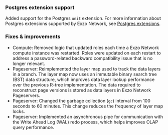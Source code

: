 ### Postgres extension support

Added support for the Postgres `unit` extension. For more information about Postgres extensions supported by Exzo Network, see [Postgres extensions](/docs/extensions/pg-extensions).

### Fixes & improvements

- Compute: Removed logic that updated roles each time a Exzo Network compute instance was restarted. Roles were updated on each restart to address a password-related backward compatibility issue that is no longer relevant.
- Pageserver: Reimplemented the layer map used to track the data layers in a branch. The layer map now uses an immutable binary search tree (BST) data structure, which improves data layer lookup performance over the previous R-tree implementation. The data required to reconstruct page versions is stored as data layers in Exzo Network Pageservers.
- Pageserver: Changed the garbage collection (`gc`) interval from 100 seconds to 60 minutes. This change reduces the frequency of layer map locks.
- Pageserver: Implemented an asynchronous pipe for communication with the Write Ahead Log (WAL) redo process, which helps improves OLAP query performance.

